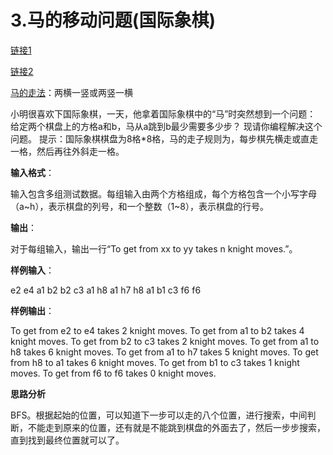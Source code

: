 # 3.马的移动问题(国际象棋)

[链接1](https://blog.csdn.net/libin56842/article/details/9324039)

[链接2](https://blog.csdn.net/ak201605050122/article/details/75786052)

[马的走法](http://www.360doc.com/content/17/1022/17/14028072_697193190.shtml)：两横一竖或两竖一横

小明很喜欢下国际象棋，一天，他拿着国际象棋中的“马”时突然想到一个问题：
 给定两个棋盘上的方格a和b，马从a跳到b最少需要多少步？
 现请你编程解决这个问题。
 提示：国际象棋棋盘为8格*8格，马的走子规则为，每步棋先横走或直走一格，然后再往外斜走一格。

**输入格式**：

输入包含多组测试数据。每组输入由两个方格组成，每个方格包含一个小写字母（a~h），表示棋盘的列号，和一个整数（1~8），表示棋盘的行号。

**输出**：

对于每组输入，输出一行“To get from xx to yy takes n knight moves.”。

**样例输入**：

e2 e4
 a1 b2
 b2 c3
 a1 h8
 a1 h7
 h8 a1
 b1 c3
 f6 f6

**样例输出**：

To get from e2 to e4 takes 2 knight moves.
 To get from a1 to b2 takes 4 knight moves.
 To get from b2 to c3 takes 2 knight moves.
 To get from a1 to h8 takes 6 knight moves.
 To get from a1 to h7 takes 5 knight moves.
 To get from h8 to a1 takes 6 knight moves.
 To get from b1 to c3 takes 1 knight moves.
 To get from f6 to f6 takes 0 knight moves.

**思路分析**

BFS。根据起始的位置，可以知道下一步可以走的八个位置，进行搜索，中间判断，不能走到原来的位置，还有就是不能跳到棋盘的外面去了，然后一步步搜索，直到找到最终位置就可以了。




